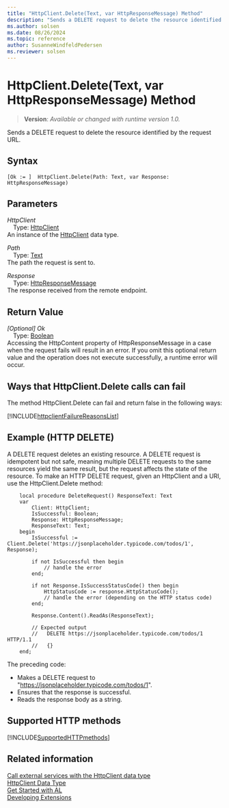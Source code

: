 ```yaml
---
title: "HttpClient.Delete(Text, var HttpResponseMessage) Method"
description: "Sends a DELETE request to delete the resource identified by the request URL."
ms.author: solsen
ms.date: 08/26/2024
ms.topic: reference
author: SusanneWindfeldPedersen
ms.reviewer: solsen
---
```

[//]: # (START>DO_NOT_EDIT)
[//]: # (IMPORTANT:Do not edit any of the content between here and the END>DO_NOT_EDIT.)
[//]: # (Any modifications should be made in the .xml files in the ModernDev repo.)
# HttpClient.Delete(Text, var HttpResponseMessage) Method
> **Version**: _Available or changed with runtime version 1.0._

Sends a DELETE request to delete the resource identified by the request URL.


## Syntax
```AL
[Ok := ]  HttpClient.Delete(Path: Text, var Response: HttpResponseMessage)
```
## Parameters
*HttpClient*  
&emsp;Type: [HttpClient](httpclient-data-type.md)  
An instance of the [HttpClient](httpclient-data-type.md) data type.  

*Path*  
&emsp;Type: [Text](../text/text-data-type.md)  
The path the request is sent to.  

*Response*  
&emsp;Type: [HttpResponseMessage](../httpresponsemessage/httpresponsemessage-data-type.md)  
The response received from the remote endpoint.  


## Return Value
*[Optional] Ok*  
&emsp;Type: [Boolean](../boolean/boolean-data-type.md)  
Accessing the HttpContent property of HttpResponseMessage in a case when the request fails will result in an error. If you omit this optional return value and the operation does not execute successfully, a runtime error will occur.  


[//]: # (IMPORTANT: END>DO_NOT_EDIT)

## Ways that HttpClient.Delete calls can fail
The method HttpClient.Delete can fail and return false in the following ways:

[!INCLUDE[httpclientFailureReasonsList](../../includes/include-http-call-failure-reasons.md)]

## Example (HTTP DELETE)
A DELETE request deletes an existing resource. A DELETE request is idempotent but not safe, meaning multiple DELETE requests to the same resources yield the same result, but the request affects the state of the resource. To make an HTTP DELETE request, given an HttpClient and a URI, use the HttpClient.Delete method:

```AL
    local procedure DeleteRequest() ResponseText: Text
    var
        Client: HttpClient;
        IsSuccessful: Boolean;
        Response: HttpResponseMessage;
        ResponseText: Text;
    begin
        IsSuccessful := Client.Delete('https://jsonplaceholder.typicode.com/todos/1', Response);

        if not IsSuccessful then begin
            // handle the error
        end;

        if not Response.IsSuccessStatusCode() then begin
            HttpStatusCode := response.HttpStatusCode();
            // handle the error (depending on the HTTP status code)
        end;

        Response.Content().ReadAs(ResponseText);

        // Expected output
        //   DELETE https://jsonplaceholder.typicode.com/todos/1 HTTP/1.1
        //   {}
    end;
```

The preceding code:
- Makes a DELETE request to "https://jsonplaceholder.typicode.com/todos/1".
- Ensures that the response is successful.
- Reads the response body as a string.

## Supported HTTP methods
[!INCLUDE[SupportedHTTPmethods](../../../includes/include-http-methods.md )]

## Related information
[Call external services with the HttpClient data type](../../devenv-httpclient.md)  
[HttpClient Data Type](httpclient-data-type.md)  
[Get Started with AL](../../devenv-get-started.md)  
[Developing Extensions](../../devenv-dev-overview.md)